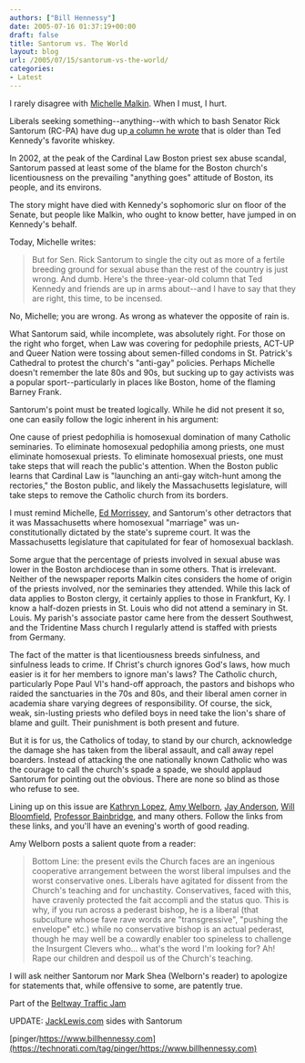 ```yaml
---
authors: ["Bill Hennessy"]
date: 2005-07-16 01:37:19+00:00
draft: false
title: Santorum vs. The World
layout: blog
url: /2005/07/15/santorum-vs-the-world/
categories:
- Latest
---
```


I rarely disagree with [Michelle Malkin](https://michellemalkin.com/archives/003011.htm).  When I must, I hurt.

Liberals seeking something--anything--with which to bash Senator Rick Santorum (RC-PA) have dug up[ a column he wrote](https://www.catholic.org/featured/headline.php?ID=30) that is older than Ted Kennedy's favorite whiskey.

In 2002, at the peak of the Cardinal Law Boston priest sex abuse scandal, Santorum passed at least some of the blame for the Boston church's licentiousness on the prevailing "anything goes" attitude of Boston, its people, and its environs.

The story might have died with Kennedy's sophomoric slur on floor of the Senate, but people like Malkin, who ought to know better, have jumped in on Kennedy's behalf.

Today, Michelle writes:



> But for Sen. Rick Santorum to single the city out  as more of a fertile breeding ground for sexual abuse than the rest of the country is just wrong. And dumb. Here's the three-year-old column that Ted Kennedy and friends are up in arms about--and I have to say that they are right, this time, to be incensed.



No, Michelle; you are wrong.  As wrong as whatever the opposite of rain is.

What Santorum said, while incomplete, was absolutely right.  For those on the right who forget, when Law was covering for pedophile priests, ACT-UP and Queer Nation were tossing about semen-filled condoms in St. Patrick's Cathedral to protest the church's "anti-gay" policies.  Perhaps Michelle doesn't remember the late 80s and 90s, but sucking up to gay activists was a popular sport--particularly in places like Boston, home of the flaming Barney Frank.

Santorum's point must be treated logically.  While he did not present it so, one can easily follow the logic inherent in his argument:

One cause of priest pedophilia is homosexual domination of many Catholic seminaries.  To eliminate homosexual pedophilia among priests, one must eliminate homosexual priests.  To eliminate homosexual priests, one must take steps that will reach the public's attention.  When the Boston public learns that Cardinal Law is "launching an anti-gay witch-hunt among the rectories," the Boston public, and likely the Massachusetts legislature, will take steps to remove the Catholic church from its borders.

I must remind Michelle, [Ed Morrissey,](https://www.captainsquartersblog.com/mt/archives/004945.php) and Santorum's other detractors that it was Massachusetts where homosexual "marriage" was un-constitutionally dictated by the state's supreme court.  It was the Massachusetts legislature that capitulated for fear of homosexual backlash.

Some argue that the percentage of priests involved in sexual abuse was lower in the Boston archdiocese than in some others.  That is irrelevant.  Neither of the newspaper reports Malkin cites considers the home of origin of the priests involved, nor the seminaries they attended.  While this lack of data applies to Boston clergy, it certainly applies to those in Frankfurt, Ky.  I know a half-dozen priests in St. Louis who did not attend a seminary in St. Louis.  My parish's associate pastor came here from the dessert Southwest, and the Tridentine Mass church I regularly attend is staffed with priests from Germany.

The fact of the matter is that licentiousness breeds sinfulness, and sinfulness leads to crime.  If Christ's church ignores God's laws, how much easier is it for her members to ignore man's laws?  The Catholic church, particularly Pope Paul VI's hand-off approach, the pastors and bishops who raided the sanctuaries in the 70s and 80s, and their liberal amen corner in academia share varying degrees of responsibility.  Of course, the sick, weak, sin-lusting priests who defiled boys in need take the lion's share of blame and guilt.  Their punishment is both present and future.

But it is for us, the Catholics of today, to stand by our church, acknowledge the damage she has taken from the liberal assault, and call away repel boarders.  Instead of attacking the one nationally known Catholic who was the courage to call the church's spade a spade, we should applaud Santorum for pointing out the obvious.  There are none so blind as those who refuse to see.

Lining up on this issue are [Kathryn Lopez](https://www.captainsquartersblog.com/mt/mt-tb.cgi/4945), [Amy Welborn](https://amywelborn.typepad.com/openbook/2005/07/liberalism_yadd.html), [Jay Anderson](https://proecclesia.blogspot.com/2005/07/is-rick-santorum-lefts-new-bogeyman.html), [Will Bloomfield](https://wbloomfield.blogspot.com/2005/07/how-much-do-liberals-hate-rick.html), [Professor Bainbridge](https://www.professorbainbridge.com/2005/07/sanotrum.html),  and many others.  Follow the links from these links, and you'll have an evening's worth of good reading.

Amy Welborn posts a salient quote from a reader:



> Bottom Line: the present evils the Church faces are an ingenious cooperative arrangement between the worst liberal impulses and the worst conservative ones. Liberals have agitated for dissent from the Church's teaching and for unchastity. Conservatives, faced with this, have cravenly protected the fait accompli and the status quo. This is why, if you run across a pederast bishop, he is a liberal (that subculture whose fave rave words are "transgressive", "pushing the envelope" etc.) while no conservative bishop is an actual pederast, though he may well be a cowardly enabler too spineless to challenge the Insurgent Clevers who... what's the word I'm looking for? Ah! Rape our children and despoil us of the Church's teaching.



I will ask neither Santorum nor Mark Shea (Welborn's reader) to apologize for statements that, while offensive to some, are patently true.

Part of the [Beltway Traffic Jam](https://www.outsidethebeltway.com/archives/11336)

UPDATE:  [JackLewis.com](https://jacklewis.net/weblog/archives/2005/07/in_defense_of_r.php) sides with Santorum

[pinger/https://www.billhennessy.com](https://technorati.com/tag/pinger/https://www.billhennessy.com)
